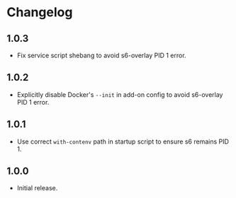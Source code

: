 # Changelog

## 1.0.3
- Fix service script shebang to avoid s6-overlay PID 1 error.

## 1.0.2
- Explicitly disable Docker's `--init` in add-on config to avoid s6-overlay PID 1 error.

## 1.0.1
- Use correct `with-contenv` path in startup script to ensure s6 remains PID 1.

## 1.0.0
- Initial release.
